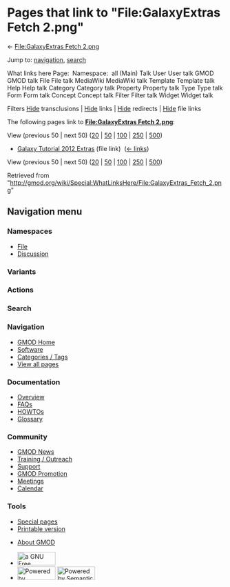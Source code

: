 <div id="mw-page-base" class="noprint">

</div>

<div id="mw-head-base" class="noprint">

</div>

<div id="content" class="mw-body" role="main">

<span id="top"></span>

<div id="mw-js-message" style="display:none;">

</div>



# <span dir="auto">Pages that link to "File:GalaxyExtras Fetch 2.png"</span>

<div id="bodyContent">

<div id="contentSub">

← [File:GalaxyExtras Fetch
2.png](/wiki/File:GalaxyExtras_Fetch_2.png "File:GalaxyExtras Fetch 2.png")

</div>

<div id="jump-to-nav" class="mw-jump">

Jump to: [navigation](#mw-navigation), [search](#p-search)

</div>

<div id="mw-content-text">

What links here Page:  Namespace:  all (Main) Talk User User talk GMOD
GMOD talk File File talk MediaWiki MediaWiki talk Template Template talk
Help Help talk Category Category talk Property Property talk Type Type
talk Form Form talk Concept Concept talk Filter Filter talk Widget
Widget talk

Filters
[Hide](/mediawiki/index.php?title=Special:WhatLinksHere/File:GalaxyExtras_Fetch_2.png&hidetrans=1 "Special:WhatLinksHere/File:GalaxyExtras Fetch 2.png")
transclusions \|
[Hide](/mediawiki/index.php?title=Special:WhatLinksHere/File:GalaxyExtras_Fetch_2.png&hidelinks=1 "Special:WhatLinksHere/File:GalaxyExtras Fetch 2.png")
links \|
[Hide](/mediawiki/index.php?title=Special:WhatLinksHere/File:GalaxyExtras_Fetch_2.png&hideredirs=1 "Special:WhatLinksHere/File:GalaxyExtras Fetch 2.png")
redirects \|
[Hide](/mediawiki/index.php?title=Special:WhatLinksHere/File:GalaxyExtras_Fetch_2.png&hideimages=1 "Special:WhatLinksHere/File:GalaxyExtras Fetch 2.png")
file links

The following pages link to **[File:GalaxyExtras Fetch
2.png](/wiki/File:GalaxyExtras_Fetch_2.png "File:GalaxyExtras Fetch 2.png")**:

View (previous 50 \| next 50)
([20](/mediawiki/index.php?title=Special:WhatLinksHere/File:GalaxyExtras_Fetch_2.png&limit=20 "Special:WhatLinksHere/File:GalaxyExtras Fetch 2.png")
\|
[50](/mediawiki/index.php?title=Special:WhatLinksHere/File:GalaxyExtras_Fetch_2.png&limit=50 "Special:WhatLinksHere/File:GalaxyExtras Fetch 2.png")
\|
[100](/mediawiki/index.php?title=Special:WhatLinksHere/File:GalaxyExtras_Fetch_2.png&limit=100 "Special:WhatLinksHere/File:GalaxyExtras Fetch 2.png")
\|
[250](/mediawiki/index.php?title=Special:WhatLinksHere/File:GalaxyExtras_Fetch_2.png&limit=250 "Special:WhatLinksHere/File:GalaxyExtras Fetch 2.png")
\|
[500](/mediawiki/index.php?title=Special:WhatLinksHere/File:GalaxyExtras_Fetch_2.png&limit=500 "Special:WhatLinksHere/File:GalaxyExtras Fetch 2.png"))

- [Galaxy Tutorial 2012
  Extras](/wiki/Galaxy_Tutorial_2012_Extras "Galaxy Tutorial 2012 Extras")
  (file link) ‎ <span class="mw-whatlinkshere-tools">([←
  links](/mediawiki/index.php?title=Special:WhatLinksHere&target=Galaxy+Tutorial+2012+Extras "Special:WhatLinksHere"))</span>

View (previous 50 \| next 50)
([20](/mediawiki/index.php?title=Special:WhatLinksHere/File:GalaxyExtras_Fetch_2.png&limit=20 "Special:WhatLinksHere/File:GalaxyExtras Fetch 2.png")
\|
[50](/mediawiki/index.php?title=Special:WhatLinksHere/File:GalaxyExtras_Fetch_2.png&limit=50 "Special:WhatLinksHere/File:GalaxyExtras Fetch 2.png")
\|
[100](/mediawiki/index.php?title=Special:WhatLinksHere/File:GalaxyExtras_Fetch_2.png&limit=100 "Special:WhatLinksHere/File:GalaxyExtras Fetch 2.png")
\|
[250](/mediawiki/index.php?title=Special:WhatLinksHere/File:GalaxyExtras_Fetch_2.png&limit=250 "Special:WhatLinksHere/File:GalaxyExtras Fetch 2.png")
\|
[500](/mediawiki/index.php?title=Special:WhatLinksHere/File:GalaxyExtras_Fetch_2.png&limit=500 "Special:WhatLinksHere/File:GalaxyExtras Fetch 2.png"))

</div>

<div class="printfooter">

Retrieved from
"<http://gmod.org/wiki/Special:WhatLinksHere/File:GalaxyExtras_Fetch_2.png>"

</div>

<div id="catlinks" class="catlinks catlinks-allhidden">

</div>

<div class="visualClear">

</div>

</div>

</div>

<div id="mw-navigation">

## Navigation menu

<div id="mw-head">



<div id="left-navigation">

<div id="p-namespaces" class="vectorTabs" role="navigation"
aria-labelledby="p-namespaces-label">

### Namespaces

- <span id="ca-nstab-image"><a href="/wiki/File:GalaxyExtras_Fetch_2.png" accesskey="c"
  title="View the file page [c]">File</a></span>
- <span id="ca-talk"><a
  href="/mediawiki/index.php?title=File_talk:GalaxyExtras_Fetch_2.png&amp;action=edit&amp;redlink=1"
  accesskey="t"
  title="Discussion about the content page [t]">Discussion</a></span>

</div>

<div id="p-variants" class="vectorMenu emptyPortlet" role="navigation"
aria-labelledby="p-variants-label">

### 

### Variants[](#)

<div class="menu">

</div>

</div>

</div>

<div id="right-navigation">



<div id="p-cactions" class="vectorMenu emptyPortlet" role="navigation"
aria-labelledby="p-cactions-label">

### Actions[](#)

<div class="menu">

</div>

</div>

<div id="p-search" role="search">

### Search

<div id="simpleSearch">

</div>

</div>

</div>

</div>

<div id="mw-panel">

<div id="p-logo" role="banner">

<a href="/wiki/Main_Page"
style="background-image: url(http://gmod.org/images/GMOD-cogs.png);"
title="Visit the main page"></a>

</div>

<div id="p-Navigation" class="portal" role="navigation"
aria-labelledby="p-Navigation-label">

### Navigation

<div class="body">

- <span id="n-GMOD-Home">[GMOD Home](/wiki/Main_Page)</span>
- <span id="n-Software">[Software](/wiki/GMOD_Components)</span>
- <span id="n-Categories-.2F-Tags">[Categories /
  Tags](/wiki/Categories)</span>
- <span id="n-View-all-pages">[View all
  pages](/wiki/Special:AllPages)</span>

</div>

</div>

<div id="p-Documentation" class="portal" role="navigation"
aria-labelledby="p-Documentation-label">

### Documentation

<div class="body">

- <span id="n-Overview">[Overview](/wiki/Overview)</span>
- <span id="n-FAQs">[FAQs](/wiki/Category:FAQ)</span>
- <span id="n-HOWTOs">[HOWTOs](/wiki/Category:HOWTO)</span>
- <span id="n-Glossary">[Glossary](/wiki/Glossary)</span>

</div>

</div>

<div id="p-Community" class="portal" role="navigation"
aria-labelledby="p-Community-label">

### Community

<div class="body">

- <span id="n-GMOD-News">[GMOD News](/wiki/GMOD_News)</span>
- <span id="n-Training-.2F-Outreach">[Training /
  Outreach](/wiki/Training_and_Outreach)</span>
- <span id="n-Support">[Support](/wiki/Support)</span>
- <span id="n-GMOD-Promotion">[GMOD
  Promotion](/wiki/GMOD_Promotion)</span>
- <span id="n-Meetings">[Meetings](/wiki/Meetings)</span>
- <span id="n-Calendar">[Calendar](/wiki/Calendar)</span>

</div>

</div>

<div id="p-tb" class="portal" role="navigation"
aria-labelledby="p-tb-label">

### Tools

<div class="body">

- <span id="t-specialpages"><a href="/wiki/Special:SpecialPages" accesskey="q"
  title="A list of all special pages [q]">Special pages</a></span>
- <span id="t-print"><a
  href="/mediawiki/index.php?title=Special:WhatLinksHere/File:GalaxyExtras_Fetch_2.png&amp;printable=yes"
  rel="alternate" accesskey="p"
  title="Printable version of this page [p]">Printable version</a></span>

</div>

</div>

</div>

</div>

<div id="footer" role="contentinfo">

- <span id="footer-places-about">[About
  GMOD](/wiki/GMOD:About "GMOD:About")</span>

<!-- -->

- <span id="footer-copyrightico">[<img src="http://www.gnu.org/graphics/gfdl-logo-small.png" width="88"
  height="31" alt="a GNU Free Documentation License" />](http://www.gnu.org/licenses/fdl-1.3.html)</span>
- <span id="footer-poweredbyico">[<img src="/mediawiki/skins/common/images/poweredby_mediawiki_88x31.png"
  width="88" height="31" alt="Powered by MediaWiki" />](//www.mediawiki.org/)
  [<img
  src="/mediawiki/extensions/SemanticMediaWiki/includes/../resources/images/smw_button.png"
  width="88" height="31" alt="Powered by Semantic MediaWiki" />](https://www.semantic-mediawiki.org/wiki/Semantic_MediaWiki)</span>

<div style="clear:both">

</div>

</div>
